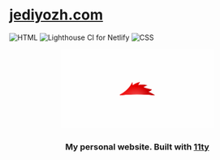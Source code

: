 # [jediyozh.com](https://jediyozh.com)

![HTML](https://github.com/jediyozh/jediyozh.com/workflows/HTML/badge.svg)
![Lighthouse CI for Netlify](https://github.com/jediyozh/jediyozh.com/workflows/Lighthouse%20CI%20for%20Netlify/badge.svg)
![CSS](https://github.com/jediyozh/jediyozh.com/workflows/CSS/badge.svg)


<div align="center">
  <img src="/src/images/social.png" width="300px" alt="Red hedgehog" />
  
  ### My personal website. Built with [11ty](https://www.11ty.dev/)
</div>


